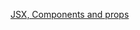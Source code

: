 [JSX, Components and props](https://github.com/wayde22/LucasCosta_portfolio/tree/master/react/React-Tutorial/Day1/jsx-components-and-props)
